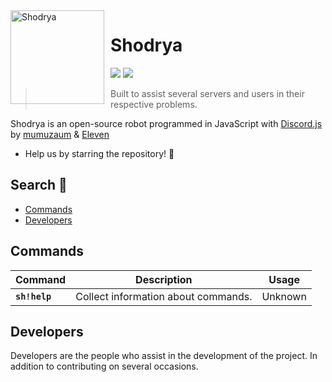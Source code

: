 <img width="150" height="150" align="left" style="float: left; margin: 0 10px 0 0;" alt="Shodrya" src="https://i.imgur.com/gBVk9oh.png">  
 
# Shodrya 

[![](https://img.shields.io/discord/676862832989569074?label=official%20server&logo=discord&logoColor=white)](https://discord.gg/s8Kwp2J)
[![](https://img.shields.io/badge/discord.js-v12.0.0--dev-blue.svg?logo=npm)](https://github.com/discordjs)

> Built to assist several servers and users in their respective problems.

 Shodrya is an open-source robot programmed in JavaScript with [Discord.js](http://discord.js.org) by [mumuzaum](http://github.com/mumuzaum) & [Eleven](https://github.com/fagnersales)
 - Help us by starring the repository! 🌟
 
<h2>Search 🔎</h2>

- [Commands](#commands)
- [Developers](#developers)

<h2 align"center">Commands</h2>

Command|Description|Usage
-|-|-
**`sh!help`**|Collect information about commands.|Unknown

<h2>Developers</h2>
Developers are the people who assist in the development of the project. 
 In addition to contributing on several occasions. 

